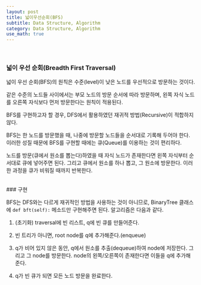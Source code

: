 ```yaml
---
layout: post
title: 넓이우선순회(BFS)
subtitle: Data Structure, Algorithm
category: Data Structure, Algorithm
use_math: true
---
```


<br>

### 넓이 우선 순회(Breadth First Traversal)

넓이 우선 순회(BFS)의 원칙은 수준(level)이 낮은 노드를 우선적으로 방문하는 것이다.

같은 수준의 노드들 사이에서는 부모 노드의 방문 순서에 따라 방문하며, 왼쪽 자식 노드를 오른쪽 자식보다 먼저 방문한다는 원칙이 적용된다.

BFS를 구현하고자 할 경우, DFS에서 활용하였던 재귀적 방법(Recursive)이 적합하지 않다.

BFS는 한 노드를 방문했을 때, 나중에 방문할 노드들을 순서대로 기록해 두어야 한다. 이러한 성질 때문에 BFS를 구현할 때에는 큐(Queue)를 이용하는 것이 편리하다.

노드를 방문(큐에서 원소를 뽑는다)하였을 때 자식 노드가 존재한다면 왼쪽 자식부터 순서대로 큐에 넣어주면 된다. 그리고 큐에서 원소를 하나 뽑고, 그 원소에 방문한다. 이러한 과정을 큐가 비워질 때까지 반복한다.


<br>
### 구현

BFS는 DFS와는 다르게 재귀적인 방법을 사용하는 것이 아니므로, BinaryTree 클래스에 ```def bft(self):``` 메소드만 구현해주면 된다. 알고리즘은 다음과 같다.

1. (초기화) traversal에 빈 리스트, q에 빈 큐를 만들어준다.

2. 빈 트리가 아니면, root node를 q에 추가해준다.(enqueue)

3. q가 비어 있지 않은 동안, q에서 원소를 추출(dequeue)하여 node에 저장한다. 그리고 그 node를 방문한다. node의 왼쪽/오른쪽이 존재한다면 이들을 q에 추가해 준다.

4. q가 빈 큐가 되면 모든 노드 방문을 완료한다.


<br>
<br>
